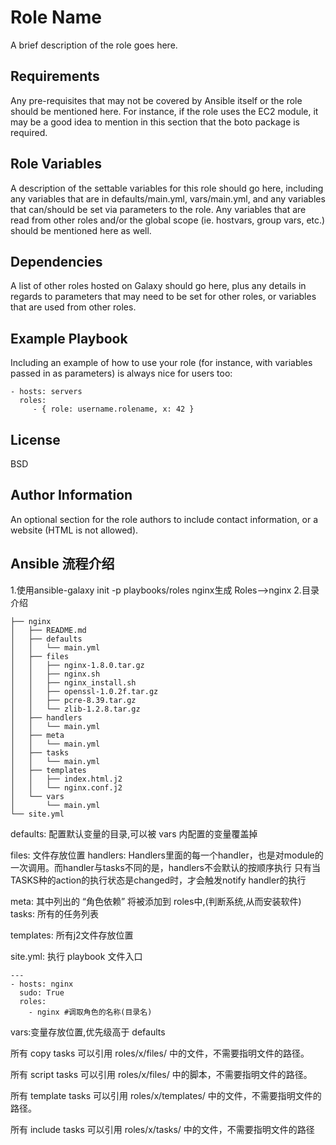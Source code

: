 Role Name
=========

A brief description of the role goes here.

Requirements
------------

Any pre-requisites that may not be covered by Ansible itself or the role should be mentioned here. For instance, if the role uses the EC2 module, it may be a good idea to mention in this section that the boto package is required.

Role Variables
--------------

A description of the settable variables for this role should go here, including any variables that are in defaults/main.yml, vars/main.yml, and any variables that can/should be set via parameters to the role. Any variables that are read from other roles and/or the global scope (ie. hostvars, group vars, etc.) should be mentioned here as well.

Dependencies
------------

A list of other roles hosted on Galaxy should go here, plus any details in regards to parameters that may need to be set for other roles, or variables that are used from other roles.

Example Playbook
----------------

Including an example of how to use your role (for instance, with variables passed in as parameters) is always nice for users too:

    - hosts: servers
      roles:
         - { role: username.rolename, x: 42 }

License
-------

BSD

Author Information
------------------

An optional section for the role authors to include contact information, or a website (HTML is not allowed).

Ansible 流程介绍
------------------
1.使用ansible-galaxy init -p playbooks/roles nginx生成 Roles-->nginx
2.目录介绍
```
├── nginx
│   ├── README.md
│   ├── defaults
│   │   └── main.yml
│   ├── files
│   │   ├── nginx-1.8.0.tar.gz
│   │   ├── nginx.sh
│   │   ├── nginx_install.sh
│   │   ├── openssl-1.0.2f.tar.gz
│   │   ├── pcre-8.39.tar.gz
│   │   └── zlib-1.2.8.tar.gz
│   ├── handlers
│   │   └── main.yml
│   ├── meta
│   │   └── main.yml
│   ├── tasks
│   │   └── main.yml
│   ├── templates
│   │   ├── index.html.j2
│   │   └── nginx.conf.j2
│   └── vars
│       └── main.yml
└── site.yml
```
defaults: 配置默认变量的目录,可以被 vars 内配置的变量覆盖掉

files: 文件存放位置
handlers: Handlers里面的每一个handler，也是对module的一次调用。而handler与tasks不同的是，handlers不会默认的按顺序执行 只有当TASKS种的action的执行状态是changed时，才会触发notify handler的执行

meta: 其中列出的 “角色依赖” 将被添加到 roles中,(判断系统,从而安装软件)
tasks: 所有的任务列表

templates: 所有j2文件存放位置

site.yml: 执行 playbook 文件入口

```
---
- hosts: nginx
  sudo: True
  roles:
    - nginx #调取角色的名称(目录名)
```
vars:变量存放位置,优先级高于 defaults

所有 copy tasks 可以引用 roles/x/files/ 中的文件，不需要指明文件的路径。

所有 script tasks 可以引用 roles/x/files/ 中的脚本，不需要指明文件的路径。

所有 template tasks 可以引用 roles/x/templates/ 中的文件，不需要指明文件的路径。

所有 include tasks 可以引用 roles/x/tasks/ 中的文件，不需要指明文件的路径

